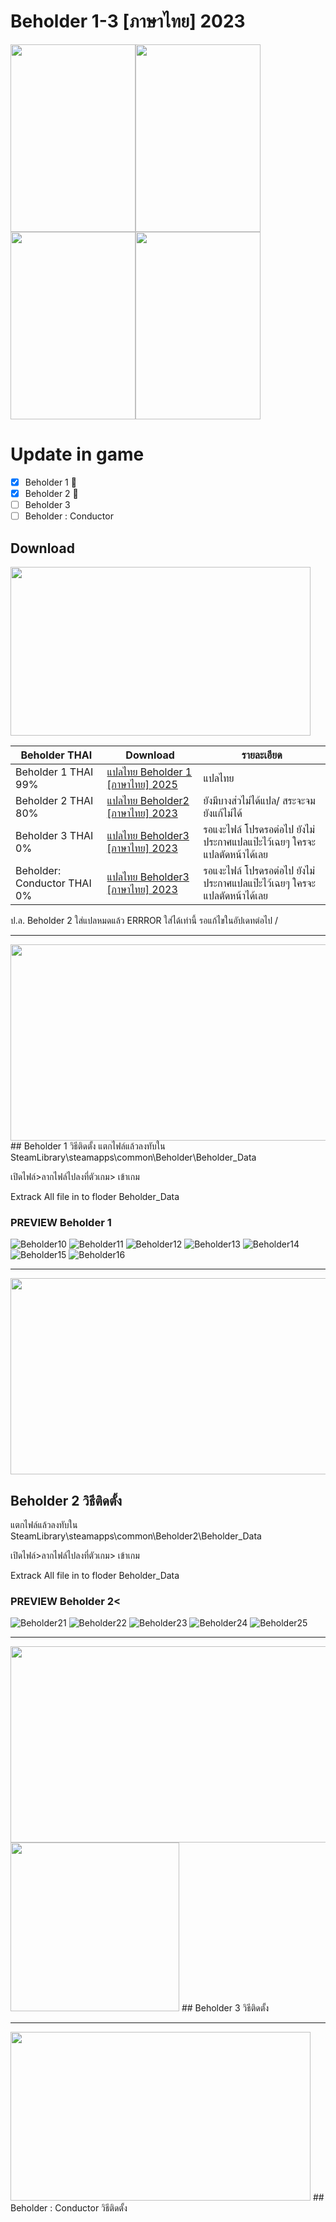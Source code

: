 # Beholder 1-3 [ภาษาไทย] 2023
<img src="https://store-images.s-microsoft.com/image/apps.6120.14209661524968334.e15059e5-2e8d-466c-adca-567dc85b5c3b.18b8cb12-5178-4b9c-9709-f9803d758343"  width="200" height="300"><img src="https://images.gog-statics.com/a90fbf2eaa93a436acac6277875af1acacf1c141c6cb133bdddf7ed363a28bf5.jpg"  width="200" height="300"><img src="https://cdn1.epicgames.com/spt-assets/c6d68f6dca604fce9040b5e534c60cec/download-beholder-3-offer-i48aa.png"  width="200" height="300"><img src="https://cdn1.epicgames.com/spt-assets/17dabce3d5674e0ca3761feffe40b08c/beholder-conductor-1f01l.png"  width="200" height="300">



# Update in game
- [x] Beholder 1 :tada:
- [x] Beholder 2 :tada:
- [ ] Beholder 3
- [ ] Beholder : Conductor

## Download
<img src="https://cdn1.epicgames.com/spt-assets/e42eff0761f24bb089fe429611bd2e31/beholder-logo-aq258.png?resize=1&w=480&h=270&quality=medium"  width="480" height="270">


 Beholder THAI| Download|รายละเอียด|
| ------------- | ------------- | ------------- |
| Beholder 1 THAI 99%| [แปลไทย Beholder 1 [ภาษาไทย] 2025 ](https://github.com/simscolony/Beholder_TH/raw/main/Beholder_THAI_2025.7z) |แปลไทย|
| Beholder 2 THAI 80%| [แปลไทย Beholder2 [ภาษาไทย] 2023 ](https://github.com/simscolony/Beholder_TH/raw/main/Beholder2_THAI.7z) |ยังมีบางส่วไม่ได้แปล/ สระจะจม ยังแก้ไม่ได้|
| Beholder 3 THAI 0%| [แปลไทย Beholder3 [ภาษาไทย] 2023 ]() | รอแงะไฟล์ โปรดรอต่อไป ยังไม่ประกาศแปลแป๊ะไว้เฉยๆ ใครจะแปลตัดหน้าได้เลย |
| Beholder: Conductor THAI 0%| [แปลไทย Beholder3 [ภาษาไทย] 2023 ]() | รอแงะไฟล์ โปรดรอต่อไป ยังไม่ประกาศแปลแป๊ะไว้เฉยๆ ใครจะแปลตัดหน้าได้เลย |

ป.ล. Beholder 2 ใส่แปลหมดแล้ว ERRROR ใส่ได้เท่านี้ รอแก้ไขในอัปเดทต่อไป /

------------------------------
<img src="https://cdn1.epicgames.com/spt-assets/e42eff0761f24bb089fe429611bd2e31/beholder-ud3jm.png"  width="558" height="314">
## Beholder 1 วิธีติดตั้ง
แตกไฟล์แล้วลงทับใน 
SteamLibrary\steamapps\common\Beholder\Beholder_Data

เปิดไฟล์>ลากไฟล์ไปลงที่ตัวเกม> เข้าเกม

Extrack All file in to floder Beholder_Data

### PREVIEW Beholder 1
![Beholder10](https://images2.imgbox.com/9b/86/sTLWxLVC_o.jpg)
![Beholder11](https://i.imgur.com/ECyiBc7.png)
![Beholder12](https://images2.imgbox.com/a6/b4/ZXAPSwUq_o.jpg)
![Beholder13](https://images2.imgbox.com/f3/4f/tlaX6645_o.jpg)
![Beholder14](https://images2.imgbox.com/e3/4b/ATFj2eau_o.jpg)
![Beholder15](https://images2.imgbox.com/c7/74/XUyWD4s0_o.jpg)
![Beholder16](https://images2.imgbox.com/29/9e/5GfFRdCF_o.jpg)

------------------------------
<img src="https://cdn1.epicgames.com/spt-assets/e42eff0761f24bb089fe429611bd2e31/beholder-ud3jm.png"  width="558" height="314">

## Beholder 2 วิธีติดตั้ง
แตกไฟล์แล้วลงทับใน 
SteamLibrary\steamapps\common\Beholder2\Beholder_Data

เปิดไฟล์>ลากไฟล์ไปลงที่ตัวเกม> เข้าเกม

Extrack All file in to floder Beholder_Data

### PREVIEW Beholder 2<
![Beholder21](https://i.imgur.com/IFvg0lA.png)
![Beholder22](https://i.imgur.com/L5bBd5v.png)
![Beholder23](https://i.imgur.com/MWCYuZH.png)
![Beholder24](https://i.imgur.com/xBg8yUP.png)
![Beholder25](https://i.imgur.com/VZJ8UEI.png)

------------------------------
<img src="https://cdn1.epicgames.com/spt-assets/e42eff0761f24bb089fe429611bd2e31/beholder-ud3jm.png"  width="558" height="314">
<img src="https://cdn1.epicgames.com/spt-assets/c6d68f6dca604fce9040b5e534c60cec/beholder-3-logo-1h8ke.png?resize=1&w=480&h=270&quality=medium  width="480" height="270">
## Beholder 3 วิธีติดตั้ง


------------------------------
<img src="https://cdn1.epicgames.com/spt-assets/17dabce3d5674e0ca3761feffe40b08c/beholder-conductor-logo-121v8.png?resize=1&w=480&h=270&quality=medium"  width="480" height="270">
## Beholder : Conductor วิธีติดตั้ง



